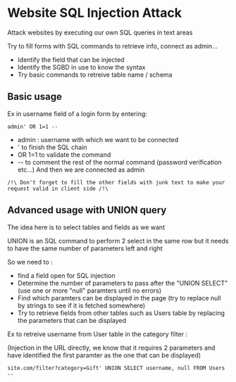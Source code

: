 # Website SQL Injection Attack

Attack websites by executing our own SQL queries in text areas 

Try to fill forms with SQL commands to retrieve info, connect as admin...
- Identify the field that can be injected
- Identify the SGBD in use to know the syntax
- Try basic commands to retreive table name / schema

## Basic usage

Ex in username field of a login form by entering:
```
admin' OR 1=1 --
```
- admin : username with which we want to be connected
- ' to finish the SQL chain
- OR 1=1 to validate the command
- -- to comment the rest of the normal command (password verification etc...)
And then we are connected as admin

`/!\ Don't forget to fill the other fields with junk text to make your request valid in client side /!\`

## Advanced usage with UNION query

The idea here is to select tables and fields as we want

UNION is an SQL command to perform 2 select in the same row but it needs to have the same number of parameters left and right

So we need to :
- find a field open for SQL injection
- Determine the number of parameters to pass after the "UNION SELECT" (use one or more "null" paramters until no errors)
- Find which paramters can be displayed in the page (try to replace null by strings to see if it is fetched somewhere)
- Try to retrieve fields from other tables such as Users table by replacing the parameters that can be displayed

Ex to retreive username from User table in the category filter :

(Injection in the URL directly, we know that it requires 2 parameters and have identified the first paramter as the one that can be displayed)

```
site.com/filter?category=Gift' UNION SELECT username, null FROM Users --
```
